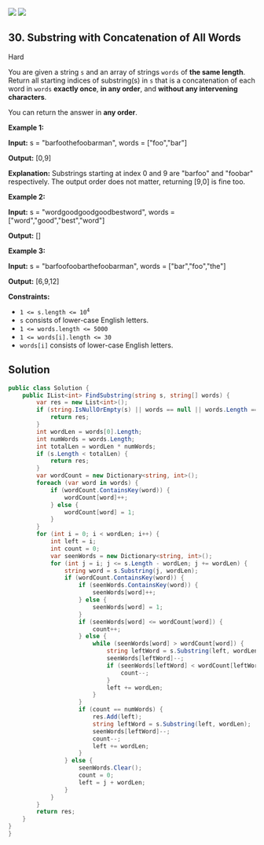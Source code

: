 [![](https://img.shields.io/github/stars/LeetCode-in-Net/LeetCode-in-Net?label=Stars&style=flat-square)](https://github.com/LeetCode-in-Net/LeetCode-in-Net)
[![](https://img.shields.io/github/forks/LeetCode-in-Net/LeetCode-in-Net?label=Fork%20me%20on%20GitHub%20&style=flat-square)](https://github.com/LeetCode-in-Net/LeetCode-in-Net/fork)

## 30\. Substring with Concatenation of All Words

Hard

You are given a string `s` and an array of strings `words` of **the same length**. Return all starting indices of substring(s) in `s` that is a concatenation of each word in `words` **exactly once**, **in any order**, and **without any intervening characters**.

You can return the answer in **any order**.

**Example 1:**

**Input:** s = "barfoothefoobarman", words = ["foo","bar"]

**Output:** [0,9]

**Explanation:** Substrings starting at index 0 and 9 are "barfoo" and "foobar" respectively. The output order does not matter, returning [9,0] is fine too. 

**Example 2:**

**Input:** s = "wordgoodgoodgoodbestword", words = ["word","good","best","word"]

**Output:** [] 

**Example 3:**

**Input:** s = "barfoofoobarthefoobarman", words = ["bar","foo","the"]

**Output:** [6,9,12] 

**Constraints:**

*   <code>1 <= s.length <= 10<sup>4</sup></code>
*   `s` consists of lower-case English letters.
*   `1 <= words.length <= 5000`
*   `1 <= words[i].length <= 30`
*   `words[i]` consists of lower-case English letters.

## Solution

```csharp
public class Solution {
    public IList<int> FindSubstring(string s, string[] words) {
        var res = new List<int>();
        if (string.IsNullOrEmpty(s) || words == null || words.Length == 0) {
            return res;
        }
        int wordLen = words[0].Length;
        int numWords = words.Length;
        int totalLen = wordLen * numWords;
        if (s.Length < totalLen) {
            return res;
        }
        var wordCount = new Dictionary<string, int>();
        foreach (var word in words) {
            if (wordCount.ContainsKey(word)) {
                wordCount[word]++;
            } else {
                wordCount[word] = 1;
            }
        }
        for (int i = 0; i < wordLen; i++) {
            int left = i;
            int count = 0;
            var seenWords = new Dictionary<string, int>();
            for (int j = i; j <= s.Length - wordLen; j += wordLen) {
                string word = s.Substring(j, wordLen);
                if (wordCount.ContainsKey(word)) {
                    if (seenWords.ContainsKey(word)) {
                        seenWords[word]++;
                    } else {
                        seenWords[word] = 1;
                    }
                    if (seenWords[word] <= wordCount[word]) {
                        count++;
                    } else {
                        while (seenWords[word] > wordCount[word]) {
                            string leftWord = s.Substring(left, wordLen);
                            seenWords[leftWord]--;
                            if (seenWords[leftWord] < wordCount[leftWord]) {
                                count--;
                            }
                            left += wordLen;
                        }
                    }
                    if (count == numWords) {
                        res.Add(left);
                        string leftWord = s.Substring(left, wordLen);
                        seenWords[leftWord]--;
                        count--;
                        left += wordLen;
                    }
                } else {
                    seenWords.Clear();
                    count = 0;
                    left = j + wordLen;
                }
            }
        }
        return res;
    }
}
}
```